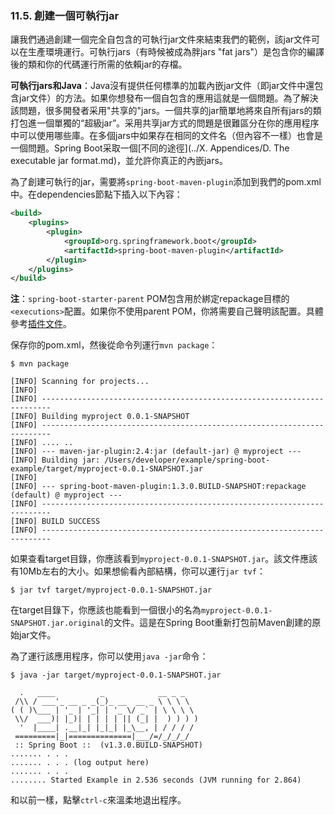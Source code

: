### 11.5. 創建一個可執行jar

讓我們通過創建一個完全自包含的可執行jar文件來結束我們的範例，該jar文件可以在生產環境運行。可執行jars（有時候被成為胖jars "fat jars"）是包含你的編譯後的類和你的代碼運行所需的依賴jar的存檔。

**可執行jars和Java**：Java沒有提供任何標準的加載內嵌jar文件（即jar文件中還包含jar文件）的方法。如果你想發布一個自包含的應用這就是一個問題。為了解決該問題，很多開發者采用"共享的"jars。一個共享的jar簡單地將來自所有jars的類打包進一個單獨的“超級jar”。采用共享jar方式的問題是很難區分在你的應用程序中可以使用哪些庫。在多個jars中如果存在相同的文件名（但內容不一樣）也會是一個問題。Spring Boot采取一個[不同的途徑](../X. Appendices/D. The executable jar format.md)，並允許你真正的內嵌jars。

為了創建可執行的jar，需要將`spring-boot-maven-plugin`添加到我們的pom.xml中。在dependencies節點下插入以下內容：
```xml
<build>
    <plugins>
        <plugin>
            <groupId>org.springframework.boot</groupId>
            <artifactId>spring-boot-maven-plugin</artifactId>
        </plugin>
    </plugins>
</build>
```
**注**：`spring-boot-starter-parent` POM包含用於綁定repackage目標的`<executions>`配置。如果你不使用parent POM，你將需要自己聲明該配置。具體參考[插件文件](http://docs.spring.io/spring-boot/docs/1.3.0.BUILD-SNAPSHOT/maven-plugin/usage.html)。

保存你的pom.xml，然後從命令列運行`mvn package`：
```shell
$ mvn package

[INFO] Scanning for projects...
[INFO]
[INFO] ------------------------------------------------------------------------
[INFO] Building myproject 0.0.1-SNAPSHOT
[INFO] ------------------------------------------------------------------------
[INFO] .... ..
[INFO] --- maven-jar-plugin:2.4:jar (default-jar) @ myproject ---
[INFO] Building jar: /Users/developer/example/spring-boot-example/target/myproject-0.0.1-SNAPSHOT.jar
[INFO]
[INFO] --- spring-boot-maven-plugin:1.3.0.BUILD-SNAPSHOT:repackage (default) @ myproject ---
[INFO] ------------------------------------------------------------------------
[INFO] BUILD SUCCESS
[INFO] ------------------------------------------------------------------------
```
如果查看target目錄，你應該看到`myproject-0.0.1-SNAPSHOT.jar`。該文件應該有10Mb左右的大小。如果想偷看內部結構，你可以運行`jar tvf`：
```shell
$ jar tvf target/myproject-0.0.1-SNAPSHOT.jar
```
在target目錄下，你應該也能看到一個很小的名為`myproject-0.0.1-SNAPSHOT.jar.original`的文件。這是在Spring Boot重新打包前Maven創建的原始jar文件。

為了運行該應用程序，你可以使用`java -jar`命令：
```shell
$ java -jar target/myproject-0.0.1-SNAPSHOT.jar

  .   ____          _            __ _ _
 /\\ / ___'_ __ _ _(_)_ __  __ _ \ \ \ \
( ( )\___ | '_ | '_| | '_ \/ _` | \ \ \ \
 \\/  ___)| |_)| | | | | || (_| |  ) ) ) )
  '  |____| .__|_| |_|_| |_\__, | / / / /
 =========|_|==============|___/=/_/_/_/
 :: Spring Boot ::  (v1.3.0.BUILD-SNAPSHOT)
....... . . .
....... . . . (log output here)
....... . . .
........ Started Example in 2.536 seconds (JVM running for 2.864)
```
和以前一樣，點擊`ctrl-c`來溫柔地退出程序。
